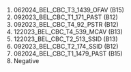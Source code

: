 1. 062024_BEL_CBC_T3_1439_OFAV (B15)
2. 092023_BEL_CBC_T1_171_PAST (B12)
3. 092023_BEL_CBC_T4_92_PSTR (B12)
4. 122023_BEL_CBC_T4_539_MCAV (B13)
5. 122023_BEL_CBC_T2_513_SSID (B13)
6. 092023_BEL_CBC_T2_174_SSID (B12)
7. 082024_BEL_CBC_T1_1479_PAST (B15)
8. Negative 

